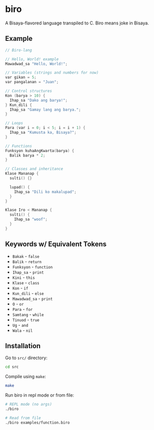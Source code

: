 # biro
A Bisaya-flavored language transpiled to C. Biro means joke in Bisaya.

## Example

```c
// Biro-lang

// Hello, World! example
Mawadwad_sa "Hello, World!";

// Variables (strings and numbers for now)
var gikan = 5;
var pangalanan = "Juan";

// Control structures
Kon (barya > 10) {
  Ihap_sa "Dako ang barya!";
} Kun_dili {
  Ihap_sa "Gamay lang ang barya.";
}

// Loops
Para (var i = 0; i < 5; i = i + 1) {
  Ihap_sa "Kumusta ka, Bisaya?";
}

// Functions
Funksyon kuhaAngKwarta(barya) {
  Balik barya * 2;
}

// Classes and inheritance
Klase Mananap {
  sulti() {}

  lupad() {
    Ihap_sa "Dili ko makalupad";
  }
}

Klase Iro < Mananap {
  sulti() {
    Ihap_sa "woof";
  }
}
```

## Keywords w/ Equivalent Tokens

- `Bakak` - `false`
- `Balik` - `return`
- `Funksyon` - `function`
- `Ihap_sa` - `print`
- `Kini` - `this`
- `Klase` - `class`
- `Kon` - `if`
- `Kun_dili` - `else`
- `Mawadwad_sa` - `print`
- `O` - `or`
- `Para` - `for`
- `Samtang` - `while`
- `Tinuod` - `true`
- `Ug` - `and`
- `Wala` - `nil`

## Installation

Go to `src/` directory:
```sh
cd src
```

Compile using `make`:
```sh
make
```

Run biro in repl mode or from file:
```sh
# REPL mode (no args)
./biro

# Read from file
./biro examples/function.biro
```

